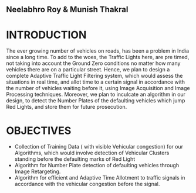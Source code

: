 ## Neelabhro Roy & Munish Thakral
# INTRODUCTION
The ever growing number of vehicles on roads, has been a problem in India since a long time. To add to the woes, the Traffic Lights here, are pre timed, not taking into account the Ground Zero conditions no matter how many vehicles there are on a particular street. Hence, we plan to design a complete Adaptive Traffic Light Filtering system, which would assess the situations in real time, and allot time to a certain signal in accordance with the number of vehicles waiting before it, using Image Acquisition and Image Processing techniques. Moreover, we plan to inculcate an algorithm in our design, to detect the Number Plates of the defaulting vehicles which jump Red Lights, and store them for future prosecution.

# OBJECTIVES
- Collection of Training Data ( with visible Vehicular congestion) for our Algorithms, which would involve detection of Vehicular Clusters standing before the defaulting marks of Red Light
- Algorithm for Number Plate detection of defaulting vehicles through Image Retargeting.
- Algorithm for efficient and Adaptive Time Allotment to traffic signals in accordance with the vehicular congestion before the signal.
